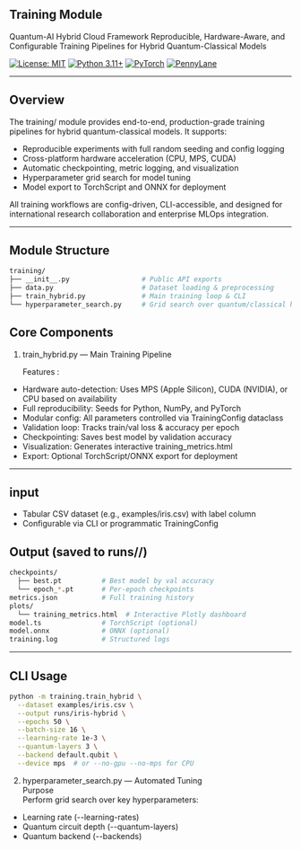 ## Training Module

Quantum-AI Hybrid Cloud Framework
Reproducible, Hardware-Aware, and Configurable Training Pipelines for Hybrid Quantum-Classical Models



[![License: MIT](https://img.shields.io/badge/License-MIT-blue.svg)](https://opensource.org/licenses/MIT)
[![Python 3.11+](https://img.shields.io/badge/Python-3.11%2B-yellow.svg)](https://www.python.org/downloads/)
[![PyTorch](https://img.shields.io/badge/Framework-PyTorch-red.svg)](https://pytorch.org/)
[![PennyLane](https://img.shields.io/badge/Quantum-PennyLane-purple.svg)](https://pennylane.ai/)

---

## Overview

The training/ module provides end-to-end, production-grade training pipelines for hybrid quantum-classical models. It supports:

- Reproducible experiments with full random seeding and config logging
- Cross-platform hardware acceleration (CPU, MPS, CUDA)
- Automatic checkpointing, metric logging, and visualization
- Hyperparameter grid search for model tuning
- Model export to TorchScript and ONNX for deployment

All training workflows are config-driven, CLI-accessible, and designed for international research collaboration and enterprise MLOps integration.

---

## Module Structure
```bash
training/
├── __init__.py                  # Public API exports
├── data.py                      # Dataset loading & preprocessing
├── train_hybrid.py              # Main training loop & CLI
└── hyperparameter_search.py     # Grid search over quantum/classical hyperparameters
```

## Core Components  
1. train_hybrid.py — Main Training Pipeline
   
   Features :  
- Hardware auto-detection: Uses MPS (Apple Silicon), CUDA (NVIDIA), or CPU based on availability
- Full reproducibility: Seeds for Python, NumPy, and PyTorch
- Modular config: All parameters controlled via TrainingConfig dataclass
- Validation loop: Tracks train/val loss & accuracy per epoch
- Checkpointing: Saves best model by validation accuracy
- Visualization: Generates interactive training_metrics.html
- Export: Optional TorchScript/ONNX export for deployment

---

## input  
- Tabular CSV dataset (e.g., examples/iris.csv) with label column
- Configurable via CLI or programmatic TrainingConfig

## Output (saved to runs/<experiment>/)
```bash
checkpoints/
  ├── best.pt          # Best model by val accuracy
  └── epoch_*.pt       # Per-epoch checkpoints
metrics.json           # Full training history
plots/
  └── training_metrics.html  # Interactive Plotly dashboard
model.ts               # TorchScript (optional)
model.onnx             # ONNX (optional)
training.log           # Structured logs
```
---
## CLI Usage  
```bash
python -m training.train_hybrid \
  --dataset examples/iris.csv \
  --output runs/iris-hybrid \
  --epochs 50 \
  --batch-size 16 \
  --learning-rate 1e-3 \
  --quantum-layers 3 \
  --backend default.qubit \
  --device mps  # or --no-gpu --no-mps for CPU
```

2. hyperparameter_search.py — Automated Tuning  
Purpose  
Perform grid search over key hyperparameters:
- Learning rate (--learning-rates)
- Quantum circuit depth (--quantum-layers)
- Quantum backend (--backends)
